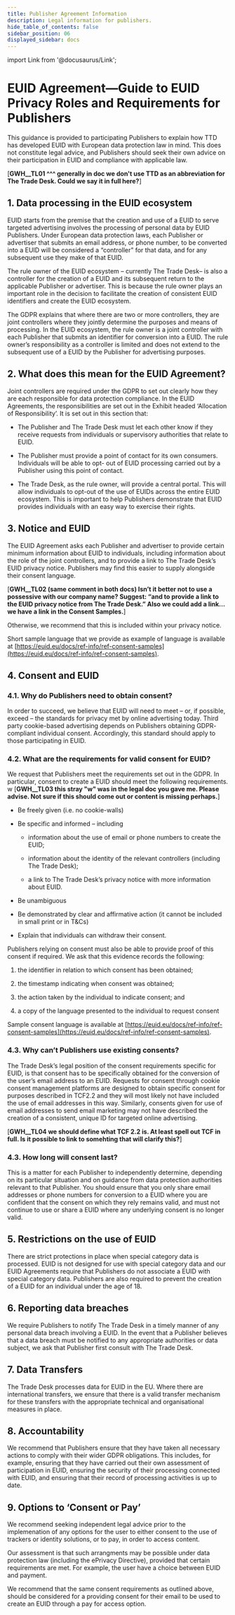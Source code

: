 ```yaml
---
title: Publisher Agreement Information
description: Legal information for publishers.
hide_table_of_contents: false
sidebar_position: 06
displayed_sidebar: docs
---
```


import Link from '@docusaurus/Link';

# EUID Agreement&#8212;Guide to EUID Privacy Roles and Requirements for Publishers

This guidance is provided to participating Publishers to explain how TTD has developed EUID with European data protection law in mind. This does not constitute legal advice, and Publishers should seek their own advice on their participation in EUID and compliance with applicable law.

[**GWH__TL01 ^^^ generally in doc we don't use TTD as an abbreviation for The Trade Desk. Could we say it in full here?**]

## 1. Data processing in the EUID ecosystem

EUID starts from the premise that the creation and use of a EUID to serve targeted advertising involves the processing of personal data by EUID Publishers. Under European data protection laws, each Publisher or advertiser that submits an email address, or phone number, to be converted into a EUID will be considered a “controller” for that data, and for any subsequent use they make of that EUID.

The rule owner of the EUID ecosystem – currently The Trade Desk– is also a controller for the creation of a EUID and its subsequent return to the applicable Publisher or advertiser. This is because the rule owner plays an important role in the decision to facilitate the creation of consistent EUID identifiers and create the EUID ecosystem.

The GDPR explains that where there are two or more controllers, they are joint controllers where they jointly determine the purposes and means of processing. In the EUID ecosystem, the rule owner is a joint controller with each Publisher that submits an identifier for conversion into a EUID. The rule owner’s responsibility as a controller is limited and does not extend to the subsequent use of a EUID by the Publisher for advertising purposes.

## 2. What does this mean for the EUID Agreement?

Joint controllers are required under the GDPR to set out clearly how they are each responsible for data protection compliance. In the EUID Agreements, the responsibilities are set out in the Exhibit headed ‘Allocation of Responsibility’. It is set out in this section that:

- The Publisher and The Trade Desk must let each other know if they receive requests from individuals or supervisory authorities that relate to EUID.

- The Publisher must provide a point of contact for its own consumers. Individuals will be able to opt- out of EUID processing carried out by a Publisher using this point of contact.

- The Trade Desk, as the rule owner, will provide a central portal. This will allow individuals to opt-out of the use of EUIDs across the entire EUID ecosystem. This is important to help Publishers demonstrate that EUID provides individuals with an easy way to exercise their rights.

## 3. Notice and EUID

The EUID Agreement asks each Publisher and advertiser to provide certain minimum information about EUID to individuals, including information about the role of the joint controllers, and to provide a link to The Trade Desk’s EUID privacy notice. Publishers may find this easier to supply alongside their consent language.

[**GWH__TL02 (same comment in both docs) Isn’t it better not to use a possessive with our company name? Suggest: “and to provide a link to the EUID privacy notice from The Trade Desk.” Also we could add a link... we have a link in the Consent Samples.**]

Otherwise, we recommend that this is included within your privacy notice.

Short sample language that we provide as example of language is available at [https://euid.eu/docs/ref-info/ref-consent-samples](https://euid.eu/docs/ref-info/ref-consent-samples).

## 4. Consent and EUID

### 4.1. Why do Publishers need to obtain consent?

In order to succeed, we believe that EUID will need to meet – or, if possible, exceed – the standards for privacy met by online advertising today. Third party cookie-based advertising depends on Publishers obtaining GDPR- compliant individual consent. Accordingly, this standard should apply to those participating in EUID.
 
### 4.2. What are the requirements for valid consent for EUID?

We request that Publishers meet the requirements set out in the GDPR. In particular, consent to create a EUID should meet the following requirements. w [**GWH__TL03 this stray "w" was in the legal doc you gave me. Please advise. Not sure if this should come out or content is missing perhaps.**]

- Be freely given (i.e. no cookie-walls)

- Be specific and informed – including

   - information about the use of email or phone numbers to create the EUID;

   - information about the identity of the relevant controllers (including The Trade Desk);

   - a link to The Trade Desk’s privacy notice with more information about EUID.

- Be unambiguous

- Be demonstrated by clear and affirmative action (it cannot be included in small print or in T&Cs)

- Explain that individuals can withdraw their consent.

Publishers relying on consent must also be able to provide proof of this consent if required. We ask that this evidence records the following:

1. the identifier in relation to which consent has been obtained;

1. the timestamp indicating when consent was obtained;

1. the action taken by the individual to indicate consent; and

1. a copy of the language presented to the individual to request consent

Sample consent language is available at [https://euid.eu/docs/ref-info/ref-consent-samples](https://euid.eu/docs/ref-info/ref-consent-samples).

### 4.3. Why can’t Publishers use existing consents?

The Trade Desk’s legal position of the consent requirements specific for EUID, is that consent has to be specifically obtained for the conversion of the user’s email address to an EUID. Requests for consent through cookie consent management platforms are designed to obtain specific consent for purposes described in TCF2.2 and they will most likely not have included the use of email addresses in this way. Similarly, consents given for use of email addresses to send email marketing may not have described the creation of a consistent, unique ID for targeted online advertising.

[**GWH__TL04 we should define what TCF 2.2 is. At least spell out TCF in full. Is it possible to link to somehting that will clarify this?**]

### 4.3. How long will consent last?

This is a matter for each Publisher to independently determine, depending on its particular situation and on guidance from data protection authorities relevant to that Publisher. You should ensure that you only share email addresses or phone numbers for conversion to a EUID where you are confident that the consent on which they rely remains valid, and must not continue to use or share a EUID where any underlying consent is no longer valid.

## 5. Restrictions on the use of EUID

There are strict protections in place when special category data is processed. EUID is not designed for use with special category data and our EUID Agreements require that Publishers do not associate a EUID with special category data. Publishers are also required to prevent the creation of a EUID for an individual under the age of 18.

## 6. Reporting data breaches

We require Publishers to notify The Trade Desk in a timely manner of any personal data breach involving a EUID. In the event that a Publisher believes that a data breach must be notified to any appropriate authorities or data subject, we ask that Publisher first consult with The Trade Desk.
 
## 7. Data Transfers

The Trade Desk processes data for EUID in the EU. Where there are international transfers, we ensure that there is a valid transfer mechanism for these transfers with the appropriate technical and organisational measures in place.

## 8. Accountability

We recommend that Publishers ensure that they have taken all necessary actions to comply with their wider GDPR obligations. This includes, for example, ensuring that they have carried out their own assessment of participation in EUID, ensuring the security of their processing connected with EUID, and ensuring that their record of processing activities is up to date.

## 9. Options to ‘Consent or Pay’

We recommend seeking independent legal advice prior to the implemenation of any options for the user to either consent to the use of trackers or identity solutions, or to pay, in order to access content.

Our assessment is that such arrangments may be possible under data protection law (including the ePrivacy Directive), provided that certain requirements are met. For example, the user have a choice between EUID and payment.

We recommend that the same consent requirements as outlined above, should be considered for a providing consent for their email to be used to create an EUID through a pay for access option.
